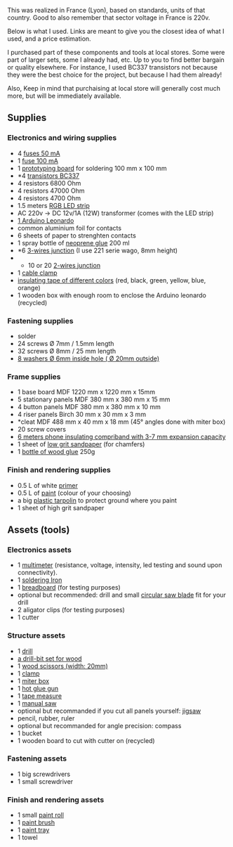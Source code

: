 This was realized in France (Lyon), based on standards, units of that country. Good to also remember that sector voltage in France is 220v.

Below is what I used. Links are meant to give you the closest idea of what I used, and a price estimation. 

I purchased part of these components and tools at local stores. Some were part of larger sets, some I already had, etc.
 Up to you to find better bargain or quality elsewhere. For instance, I used BC337 transistors not because they were the best choice for the project, but because I had them already!

Also, Keep in mind that purchaising at local store will generally cost much more, but will be immediately available.


## Supplies

### Electronics and wiring supplies
- 4 [fuses 50 mA](https://fr.farnell.com/schurter/0034-6001/fuse-pcb-50ma-250v-fast-acting/dp/1211989)
- 1 [fuse 100 mA](https://fr.farnell.com/littelfuse/37001000430/fusible-tr5-quick-bfaible-100ma/dp/9515895)
- 1 [prototyping board](https://www.digikey.fr/catalog/en/partgroup/7050-100-board/8117) for soldering 100 mm x 100 mm
- *4 [transistors BC337](https://fr.farnell.com/multicomp/bc337/transistor-npn-to-92/dp/1574379)
- 4 resistors 6800 Ohm
- 4 resistors 47000 Ohm
- 4 resistors 4700 Ohm
- 1.5 meters [RGB LED strip](https://www.leroymerlin.fr/v3/p/produits/kit-ruban-led-1-5m-multicolore-e1500922964) 
- AC 220v -> DC 12v/1A (12W) transformer (comes with the LED strip)
- [1 Arduino Leonardo](https://www.ag-electronique.fr/modules-arduino/47-arduino-leonardo-velard-a000052-8058333491127.html)
- common aluminium foil for contacts
- 6 sheets of paper to strenghten contacts
- 1  spray bottle of [neoprene glue](https://www.leroymerlin.fr/v3/p/produits/colle-aerosol-neoprene-multi-usages-sader-200ml-e35093) 200 ml
- *6 [3-wires junction](https://www.leroymerlin.fr/v3/p/produits/5-minibornes-automatiques-a-levier-0-08-a-4-mm2-3-entrees-rigide-souple-wago-e1500746887) (I use 221 serie wago, 8mm height)
- * 10 or 20 [2-wires junction](https://www.leroymerlin.fr/v3/p/produits/10-minibornes-automatiques-a-levier-0-08-a-4-mm2-2-entrees-rigide-souple-wago-e1500804633) 
- 1 [cable clamp](https://www.leroymerlin.fr/v3/p/produits/lot-de-25-colliers-diam-2-a-50-mm-l-195-mm-e1400914882)
- [insulating tape of different colors](https://www.leroymerlin.fr/v3/p/produits/lot-de-6-rubans-adhesifs-voltman-l-5-m-x-l-15-mm-e181273) (red, black, green, yellow, blue, orange)
- 1 wooden box with enough room to enclose the Arduino leonardo (recycled)


### Fastening supplies
- solder
- 24 screws Ø 7mm / 1.5mm length 
- 32  screws  Ø 8mm / 25 mm length
- [8 washers Ø 6mm inside hole ( Ø 20mm outside)](https://www.castorama.fr/rondelles-plates-larges-de-reparation-en-acier-au-carbone-o-6mm-10-pieces/3663602753995_CAFR.prd)

### Frame supplies
- 1 base board MDF 1220 mm x 1220 mm x 15mm
- 5 stationary panels MDF 380 mm x 380 mm x 15 mm
- 4 button panels MDF 380 mm x 380 mm x 10 mm
- 4 riser panels Birch 30 mm x 30 mm x 3 mm
- *cleat MDF 488 mm x 40 mm x 18 mm (45° angles done with miter box)
- 20 screw covers
- [6 meters phone insulating compriband with 3-7 mm expansion capacity](https://www.amazon.fr/Compriband-%C3%A9tanche-fen%C3%AAtres-Largeur-15/dp/B07F812Z88)
- 1 sheet of [low grit sandpaper](https://www.leroymerlin.fr/v3/p/produits/feuille-abrasive-230-x-280-mm-grains-40-e55263) (for chamfers)
- 1 [bottle of wood glue](https://www.leroymerlin.fr/v3/p/produits/colle-a-bois-rapide-special-materiaux-sader-250g-e35131) 250g

### Finish and rendering supplies

- 0.5 L of white [primer](https://www.leroymerlin.fr/v3/p/produits/sous-couche-avant-peinture-sol-interieur-luxens-blanc-0-5-l-e1401134107)
- 0.5 L of [paint](https://www.leroymerlin.fr/v3/p/produits/peinture-sol-interieur-haute-resistance-luxens-gris-galet-n-1-0-5-l-e1400829458) (colour of your choosing)
- a big [plastic tarpolin](https://www.leroymerlin.fr/v3/p/produits/peinture-droguerie/rouleau-pinceau-et-bache-de-protection/bache-ruban-de-masquage-et-combinaison-l1308221680) to protect ground where you paint
- 1 sheet of high grit sandpaper


## Assets (tools)

### Electronics assets
- 1 [multimeter](https://www.amazon.fr/Velleman-dvm835-Multim%C3%A8tre-num%C3%A9rique-500-1999-points/dp/B07BDVQ951) (resistance, voltage, intensity, led testing and sound upon connectivity). 
- 1 [soldering Iron](https://www.velleman.eu/products/view/?country=fr&lang=fr&id=349590)
- 1 [breadboard](https://fr.farnell.com/mcm/21-18936/carte-de-prototypage-55-x-83-mm/dp/2855018?st=breadboard) (for testing purposes)
- optional but recommended: drill and small [circular saw blade](https://www.leroymerlin.fr/v3/p/produits/fraise-scie-a-fente-diam-45-mm-wolfcraft-e190508) fit for your drill
- 2 aligator clips (for testing purposes)
- 1 cutter

### Structure assets
- 1 [drill](https://www.leroymerlin.fr/v3/p/perceuse-l1501561703?queryredirect=perceuse)
- [a drill-bit set for wood](https://www.leroymerlin.fr/v3/p/produits/lot-de-8-meches-a-bois-robustline-diam-3-a-10-mm-bosch-e1501847408)
- 1 [wood scissors (width: 20mm)](https://www.leroymerlin.fr/v3/p/produits/ciseaux-de-sculpteur-dexter-de-16-a-20-mm-e56114)
- 1 [clamp](https://www.leroymerlin.fr/v3/p/produits/presse-a-manche-dexter-300-mm-e51379)
- 1 [miter box](https://www.leroymerlin.fr/v3/p/produits/boite-a-onglet-manuelle-neuhofer-e1501676842) 
- 1 [hot glue gun](https://www.castorama.fr/pistolet-a-colle-sans-fil-rapid-cg-270/3221633029948_CAFR.prd)
- 1 [tape measure](https://www.castorama.fr/metre-a-ruban-facom-3-m-x-16-mm/3148517125001_CAFR.prd)
- 1 [manual saw](https://www.leroymerlin.fr/v3/p/produits/scie-universelle-e1500657807)
- optional but recommanded if you cut all panels yourself: [jigsaw](https://www.castorama.fr/scie-sauteuse-bosch-pst7200e/3165140817837_CAFR.prd)
- pencil, rubber, ruler
- optional but recommanded for angle precision: compass
- 1 bucket
- 1 wooden board to cut with cutter on (recycled)

### Fastening assets
- 1 big screwdrivers
- 1 small screwdriver

### Finish and rendering assets
- 1 small [paint roll](https://www.leroymerlin.fr/v3/p/produits/kit-d-outils-pour-peinture-mur-et-plafond-dexter-e1401293955)
- 1 [paint brush](https://www.leroymerlin.fr/v3/p/produits/pinceau-plat-pour-peindre-dexter-30-mm-e1401395484)
- 1 [paint tray](https://www.leroymerlin.fr/v3/p/produits/bac-a-peinture-rouleau-180-mm-nespoli-e183535)
- 1 towel




